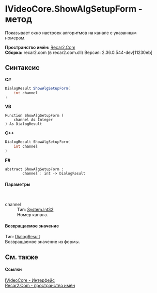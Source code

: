 # IVideoCore.ShowAlgSetupForm - метод
 

Показывает окно настроек алгоритмов на канале с указанным номером.

**Пространство имён:**&nbsp;<a href="68726a4f-5108-9c67-8918-cc6a6e73f216">Recar2.Com</a><br />**Сборка:**&nbsp;recar2.com (в recar2.com.dll) Версия: 2.36.0.544-dev[11230eb]

## Синтаксис

**C#**<br />
``` C#
DialogResult ShowAlgSetupForm(
	int channel
)
```

**VB**<br />
``` VB
Function ShowAlgSetupForm ( 
	channel As Integer
) As DialogResult
```

**C++**<br />
``` C++
DialogResult ShowAlgSetupForm(
	int channel
)
```

**F#**<br />
``` F#
abstract ShowAlgSetupForm : 
        channel : int -> DialogResult 

```


#### Параметры
&nbsp;<dl><dt>channel</dt><dd>Тип:&nbsp;<a href="http://msdn2.microsoft.com/ru-ru/library/td2s409d" target="_blank">System.Int32</a><br />Номер канала.</dd></dl>

#### Возвращаемое значение
Тип:&nbsp;<a href="http://msdn2.microsoft.com/ru-ru/library/5ahe29t9" target="_blank">DialogResult</a><br />Возвращаемое значение из формы.

## См. также


#### Ссылки
<a href="d95812bc-cb61-9b62-2a15-f86fcfc2ed7a">IVideoCore - Интерфейс</a><br /><a href="68726a4f-5108-9c67-8918-cc6a6e73f216">Recar2.Com - пространство имён</a><br />